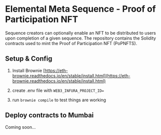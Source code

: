 # Elemental Meta Sequence - Proof of Participation NFT 

Sequence creators can optionally enable an NFT to be distributed to users upon completion of a given sequence. The repository contains the Solidity contracts used to mint the Proof of Participation NFT (PoPNFTS).

## Setup & Config 


1) Install Brownie [https://eth-brownie.readthedocs.io/en/stable/install.html](https://eth-brownie.readthedocs.io/en/stable/install.html)

2) create .env file with `WEB3_INFURA_PROJECT_ID=`

3) run `brownie compile` to test things are working 


## Deploy contracts to Mumbai 

Coming soon... 


